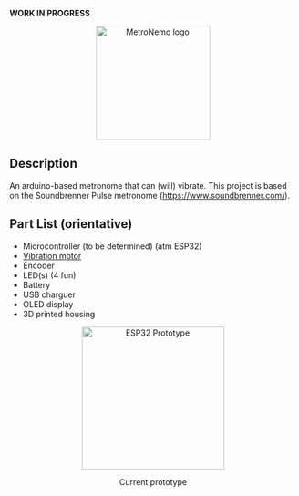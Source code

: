 
**WORK IN PROGRESS**
<p align="center"><img src="https://github.com/UC3Music/MetroNemo/blob/master/img/logo.png" height="200" alt="MetroNemo logo"></p>



## Description
An arduino-based metronome that can (will) vibrate.
This project is based on the Soundbrenner Pulse metronome (https://www.soundbrenner.com/).

## Part List (orientative)
- Microcontroller (to be determined) (atm ESP32)
- [Vibration motor](https://www.banggood.com/5pcs-DC-3V-10mm-Micro-Motor-Coin-Flat-Vibrating-Motor-p-1037307.html?p=29061212937060201708&cur_warehouse=CN)
- Encoder
- LED(s) (4 fun)
- Battery
- USB charguer
- OLED display
- 3D printed housing

<p align="center"><img src="https://github.com/UC3Music/MetroNemo/blob/master/img/image.png" height="250" alt="ESP32 Prototype"></p>

<p align="center"> Current prototype </p>
